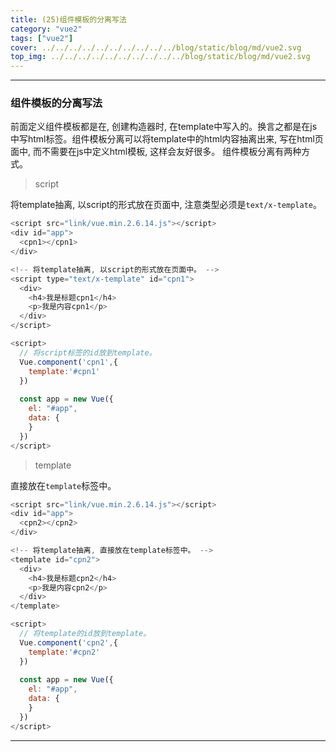 ```yaml
---
title: (25)组件模板的分离写法
category: "vue2"
tags: ["vue2"]
cover: ../../../../../../../../../../blog/static/blog/md/vue2.svg
top_img: ../../../../../../../../../../blog/static/blog/md/vue2.svg
---
```


***

### 组件模板的分离写法

前面定义组件模板都是在, 创建构造器时, 在template中写入的。换言之都是在js中写html标签。组件模板分离可以将template中的html内容抽离出来, 写在html页面中, 而不需要在js中定义html模板, 这样会友好很多。
组件模板分离有两种方式。


> script

将template抽离, 以script的形式放在页面中, 注意类型必须是`text/x-template`。


```js vue2
<script src="link/vue.min.2.6.14.js"></script>
<div id="app">
  <cpn1></cpn1>
</div>

<!-- 将template抽离, 以script的形式放在页面中。 -->
<script type="text/x-template" id="cpn1">
  <div>
    <h4>我是标题cpn1</h4>
    <p>我是内容cpn1</p>
  </div>
</script>

<script>
  // 将script标签的id放到template。
  Vue.component('cpn1',{
    template:'#cpn1'
  })
  
  const app = new Vue({
    el: "#app",
    data: {
    }
  })
</script>
```


> template

直接放在`template`标签中。


```js vue2
<script src="link/vue.min.2.6.14.js"></script>
<div id="app">
  <cpn2></cpn2>
</div>

<!-- 将template抽离, 直接放在template标签中。 -->
<template id="cpn2">
  <div>
    <h4>我是标题cpn2</h4>
    <p>我是内容cpn2</p>
  </div>
</template>

<script>
  // 将template的id放到template。
  Vue.component('cpn2',{
    template:'#cpn2'
  })
  
  const app = new Vue({
    el: "#app",
    data: {
    }
  })
</script>
```


***